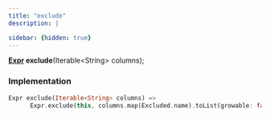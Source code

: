 ```yaml
---
title: "exclude"
description: |

sidebar: {hidden: true}
---
```

<span class="dart-code"><strong>[Expr] exclude</strong>(<span class="nobr">Iterable&lt;String&gt; columns</span>);</span>


### Implementation
```dart
Expr exclude(Iterable<String> columns) =>
      Expr.exclude(this, columns.map(Excluded.name).toList(growable: false));
```

[Expr]: /reference/classes/expr/